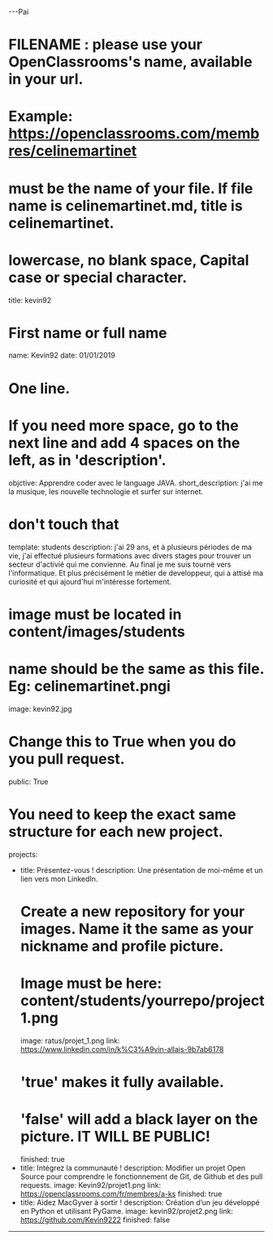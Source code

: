 ---Pai

# FILENAME : please use your OpenClassrooms's name, available in your url.
# Example: https://openclassrooms.com/membres/celinemartinet
# must be the name of your file. If file name is celinemartinet.md, title is celinemartinet.
# lowercase, no blank space, Capital case or special character.
title: kevin92

# First name or full name
name: Kevin92
date: 01/01/2019 

# One line.
# If you need more space, go to the next line and add 4 spaces on the left, as in 'description'.
objctive: Apprendre coder avec le language JAVA.
short_description: j'ai me la musique, les nouvelle technologie et surfer sur internet.

# don't touch that
template: students
description:
    j'ai 29 ans, et à plusieurs périodes de ma vie, j'ai effectué plusieurs formations avec divers stages pour trouver un secteur d'activié qui me convienne. Au final je me suis tourné vers l'informatique. Et plus précisément le métier de developpeur, qui a attisé ma 
    curiosité et qui ajourd'hui m'intéresse fortement.

# image must be located in content/images/students
# name should be the same as this file. Eg: celinemartinet.pngi
image: kevin92.jpg

# Change this to True when you do you pull request.
public: True

# You need to keep the exact same structure for each new project.
projects:
  - title: Présentez-vous !
    description: Une présentation de moi-même et un lien vers mon LinkedIn.
    # Create a new repository for your images. Name it the same as your nickname and profile picture.
    # Image must be here: content/students/yourrepo/project1.png
    image: ratus/projet_1.png
    link: https://www.linkedin.com/in/k%C3%A9vin-allais-9b7ab6178
    # 'true' makes it fully available.
    # 'false' will add a black layer on the picture. IT WILL BE PUBLIC!
    finished: true
  - title: Intégrez la communauté !
    description: Modifier un projet Open Source pour comprendre le fonctionnement de Git, de Github et des pull requests. 
    image: Kevin92/projet1.png
    link: https://openclassrooms.com/fr/membres/a-ks
    finished: true
  - title: Aidez MacGyver à sortir !
    description: Création d’un jeu développé en Python et utilisant PyGame.
    image: kevin92/projet2.png
    link: https://github.com/Kevin9222
    finished: false
---
